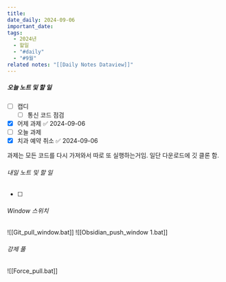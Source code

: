 ```yaml
---
title: 
date_daily: 2024-09-06
important_date: 
tags:
  - 2024년
  - 할일
  - "#daily"
  - "#9월"
related notes: "[[Daily Notes Dataview]]"
---
```

##### 오늘 노트 및 할 일 
- [ ] 캡디
	- [ ] 통신 코드 점검
- [x] 어제 과제 ✅ 2024-09-06
- [ ]  오늘 과제
- [x] 치과 예약 취소 ✅ 2024-09-06

과제는 모든 코드를 다시 가져와서 따로 또 실행하는거임.
일단 다운로드에 깃 클론 함.



###### 내일 노트 및 할 일
- [ ] 


######  Window 스위치
![[Git_pull_window.bat]]
![[Obsidian_push_window 1.bat]]



###### 강제 풀
![[Force_pull.bat]]
